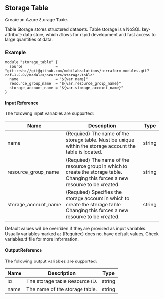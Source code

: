 ## Storage Table
Create an Azure Storage Table.

Table Storage stores structured datasets. Table storage is a NoSQL key-attribute data store, which allows for rapid development and fast access to large quantities of data.

### Example
```hcl
module "storage_table" {
  source               = "git::ssh://git@github.com/mobilabsolutions/terraform-modules.git?ref=1.0.0//modules/azurerm/storage/table"
  name                 = "${var.name}"
  resource_group_name  = "${var.resource_group_name}"
  storage_account_name = "${var.storage_account_name}"
}
```

#### Input Reference
The following input variables are supported:

Name | Description | Type 
----------------- | --------- | -------- 
name  | (Required) The name of the storage table. Must be unique within the storage account the table is located. | string 
resource_group_name | (Required) The name of the resource group in which to create the storage table. Changing this forces a new resource to be created. | string
storage_account_name | (Required) Specifies the storage account in which to create the storage table. Changing this forces a new resource to be created. | string

Default values will be overriden if they are provided as input variables. Usually variables marked as (Required) does not have default values. Check variables.tf file for more information.


#### Output Reference
The following output variables are supported:

Name | Description | Type
----------------- | --------- | --------
id | The storage table Resource ID. | string
name | The name of the storage table. | string

